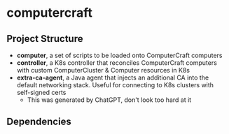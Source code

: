 # computercraft

## Project Structure

* **computer**, a set of scripts to be loaded onto ComputerCraft computers
* **controller**, a K8s controller that reconciles ComputerCraft computers with custom ComputerCluster & Computer resources in K8s
* **extra-ca-agent**, a Java agent that injects an additional CA into the default networking stack. Useful for connecting to K8s clusters with self-signed certs
  * This was generated by ChatGPT, don't look too hard at it

## Dependencies
